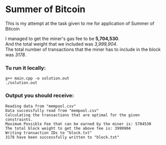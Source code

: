 # Summer of Bitcoin

This is my attempt at the task given to me for application of Summer of Bitcoin

I managed to get the miner's gas fee to be **5,704,530**.<br/>
And the total weight that we included was _3,999,904_.<br/>
The total number of transactions that the miner has to include in the block was _3178_.

### Tu run it locally:

```
g++ main.cpp -o solution.out
./solution.out
```

### Output you should receive:

```
Reading data from "mempool.csv"
Data successfully read from "mempool.csv"
Calculating the transactions that are optimal for the given constraints.
Maximum Possible Fee that can be earned by the miner is: 5704530
The total block weight to get the above fee is: 3999904
Writing transaction IDs to "block.txt"
3178 have been successfully written to "block.txt"
```
